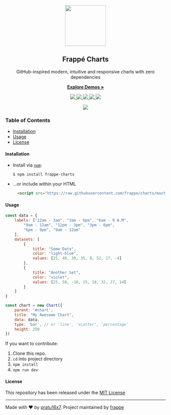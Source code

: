 <div align="center">
    <img src="https://github.com/frappe/design/blob/master/logos/frappe-charts-symbol.svg" height="128">
    <h2>Frappé Charts</h2>
    <p align="center">
        <p>GitHub-inspired modern, intuitive and responsive charts with zero dependencies</p>
        <a href="https://frappe.github.io/charts">
            <b>Explore Demos »</b>
        </a>
    </p>
</div>

<p align="center">
    <a href="https://www.npmjs.com/package/frappe-charts">
        <img src="https://img.shields.io/npm/v/frappe-charts.svg?maxAge=2592000">
    </a>
    <a href="https://www.npmjs.com/package/frappe-charts">
        <img src="https://img.shields.io/npm/dm/frappe-charts.svg?maxAge=2592000">
    </a>
    <a href="https://www.npmjs.com/package/frappe-charts">
        <img src="https://img.shields.io/npm/dt/frappe-charts.svg?maxAge=2592000">
    </a>
    <a href="http://github.com/frappe/charts/tree/master/dist/js/frappe-charts.min.js">
        <img src="http://img.badgesize.io/frappe/charts/master/dist/frappe-charts.min.js.svg?compression=gzip">
    </a>
    <a href="https://saythanks.io/to/frappe">
        <img src="https://img.shields.io/badge/Say%20Thanks-🦉-1EAEDB.svg?style=flat-square">
    </a>
</p>

<p align="center">
    <a href="https://frappe.github.io/charts">
        <img src=".github/example.gif">
    </a>
</p>

### Table of Contents
* [Installation](#installation)
* [Usage](#usage)
* [License](#license)

#### Installation
* Install via [`npm`](https://www.npmjs.com/get-npm):

  ```console
  $ npm install frappe-charts
  ```
* ...or include within your HTML

  ```html
    <script src="https://raw.githubusercontent.com/frappe/charts/master/dist/frappe-charts.min.js"></script>
  ```

#### Usage
```js
const data = {
    labels: ["12am - 3am", "3am - 6pm", "6am - 9 A.M",
        "9am - 12am", "12pm - 3pm", "3pm - 6pm",
        "6pm - 9pm", "9am - 12am"
    ],
    datasets: [
        {
            title: "Some Data",
            color: "light-blue",
            values: [25, 40, 30, 35, 8, 52, 17, -4]
        },
        {
            title: "Another Set",
            color: "violet",
            values: [25, 50, -10, 15, 18, 32, 27, 14]
        }
    ]
}

const chart = new Chart({
    parent: '#chart',
    title: "My Awesome Chart",
    data: data,
    type: 'bar', // or 'line', 'scatter', 'percentage'
    height: 250
})
```

If you want to contribute:

1. Clone this repo.
2. `cd` into project directory
3. `npm install`
4. `npm run dev`

#### License
This repository has been released under the [MIT License](LICENSE)

------------------
Made with ♥ by [pratu16x7](https://github.com/pratu16x7). Project maintained by [frappe](https://github.com/frappe)
